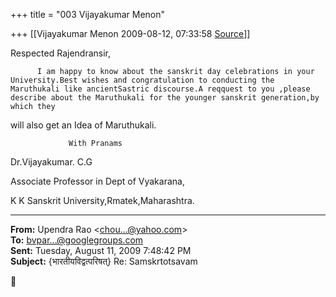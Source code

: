 +++
title = "003 Vijayakumar Menon"

+++
[[Vijayakumar Menon	2009-08-12, 07:33:58 [Source](https://groups.google.com/g/bvparishat/c/ruXtKgw1wzs)]]



Respected Rajendransir,

          I am happy to know about the sanskrit day celebrations in your University.Best wishes and congratulation to conducting the Maruthukali like ancientSastric discourse.A reqquest to you ,please describe about the Maruthukali for the younger sanskrit generation,by which they

will also get an Idea of Maruthukali.

                                   
                                   
                 With Pranams

Dr.Vijayakumar. C.G

Associate Professor in Dept of Vyakarana,

K K Sanskrit University,Rmatek,Maharashtra.

  

------------------------------------------------------------------------

**From:** Upendra Rao \<[chou...@yahoo.com]()\>  
**To:** [bvpar...@googlegroups.com]()  
**Sent:** Tuesday, August 11, 2009 7:48:42 PM  
**Subject:** {भारतीयविद्वत्परिषत्} Re: Samskrtotsavam  



